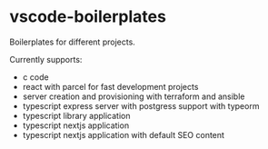 # vscode-boilerplates

Boilerplates for different projects.

Currently supports:

* c code
* react with parcel for fast development projects
* server creation and provisioning with terraform and ansible 
* typescript express server with postgress support with typeorm
* typescript library application
* typescript nextjs application
* typescript nextjs application with default SEO content
